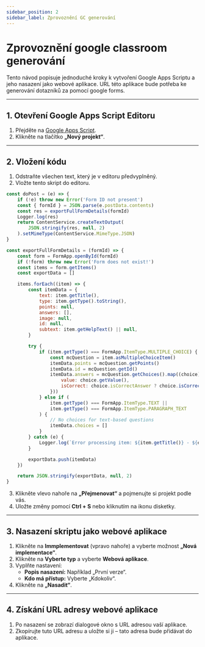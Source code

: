 ```yaml
---
sidebar_position: 2
sidebar_label: Zprovoznění GC generování
---
```


# Zprovoznění google classroom generování

Tento návod popisuje jednoduché kroky k vytvoření Google Apps Scriptu a jeho nasazení jako webové aplikace. URL této aplikace bude potřeba ke generování dotazníků za pomocí google forms.

---

## 1. Otevření Google Apps Script Editoru

1. Přejděte na [Google Apps Script](https://script.google.com/).
2. Klikněte na tlačítko **„Nový projekt“**.

---

## 2. Vložení kódu

1. Odstraňte všechen text, který je v editoru předvyplněný.
2. Vložte tento skript do editoru.

```javascript
const doPost = (e) => {
	if (!e) throw new Error('Form ID not present')
	const { formId } = JSON.parse(e.postData.contents)
	const res = exportFullFormDetails(formId)
	Logger.log(res)
	return ContentService.createTextOutput(
		JSON.stringify(res, null, 2)
	).setMimeType(ContentService.MimeType.JSON)
}

const exportFullFormDetails = (formId) => {
	const form = FormApp.openById(formId)
	if (!form) throw new Error('Form does not exist!')
	const items = form.getItems()
	const exportData = []

	items.forEach((item) => {
		const itemData = {
			text: item.getTitle(),
			type: item.getType().toString(),
			points: null,
			answers: [],
			image: null,
			id: null,
			subtext: item.getHelpText() || null,
		}

		try {
			if (item.getType() === FormApp.ItemType.MULTIPLE_CHOICE) {
				const mcQuestion = item.asMultipleChoiceItem()
				itemData.points = mcQuestion.getPoints()
				itemData.id = mcQuestion.getId()
				itemData.answers = mcQuestion.getChoices().map((choice) => ({
					value: choice.getValue(),
					isCorrect: choice.isCorrectAnswer ? choice.isCorrectAnswer() : false,
				}))
			} else if (
				item.getType() === FormApp.ItemType.TEXT ||
				item.getType() === FormApp.ItemType.PARAGRAPH_TEXT
			) {
				// No choices for text-based questions
				itemData.choices = []
			}
		} catch (e) {
			Logger.log(`Error processing item: ${item.getTitle()} - ${e.message}`)
		}

		exportData.push(itemData)
	})

	return JSON.stringify(exportData, null, 2)
}
```

3. Klikněte vlevo nahoře na **„Přejmenovat“** a pojmenujte si projekt podle vás.
4. Uložte změny pomocí **Ctrl + S** nebo kliknutím na ikonu disketky.

---

## 3. Nasazení skriptu jako webové aplikace

1. Klikněte na **Immplementovat** (vpravo nahoře) a vyberte možnost **„Nová implementace“**.
2. Klikněte na **Vyberte typ** a vyberte **Webová aplikace**.
3. Vyplňte nastavení:
   - **Popis nasazení:** Například „První verze“.
   - **Kdo má přístup:** Vyberte „Kdokoliv“.
4. Klikněte na **„Nasadit“**.

---

## 4. Získání URL adresy webové aplikace

1. Po nasazení se zobrazí dialogové okno s URL adresou vaší aplikace.
2. Zkopírujte tuto URL adresu a uložte si ji – tato adresa bude přidávat do aplikace.
